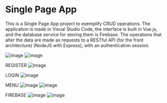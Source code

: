 # Single Page App

This is a Single Page App project to exemplify CRUD operations. The application is made in Visual Studio Code, the interface is built in Vue.js, and the database service for storing them is Firebase. The operations that alter the data are made as requests to a RESTful API (for the front architecture) (NodeJS with Express), with an authentication session.


![image](https://github.com/tgabriela/Single-Page-App/assets/108531962/e817fd37-573c-4d33-9150-162b49fc35ef)
![image](https://github.com/tgabriela/Single-Page-App/assets/108531962/1b5f78c3-efe7-4a91-8657-0d474064b6b1)

REGISTER 
![image](https://github.com/tgabriela/Single-Page-App/assets/108531962/5b705278-ce9a-4c45-9043-82f834d3d0a3)

LOGIN
![image](https://github.com/tgabriela/Single-Page-App/assets/108531962/7eaa05f8-2831-45ff-ae1d-e3268f57af34)

MENU
![image](https://github.com/tgabriela/Single-Page-App/assets/108531962/b13c741e-69ea-4a69-8793-4b153d6a1a5f)
![image](https://github.com/tgabriela/Single-Page-App/assets/108531962/d6230bd1-ac49-4aad-8b3a-a469bc77c73f)

FIREBASE
![image](https://github.com/tgabriela/Single-Page-App/assets/108531962/1be87c6a-6712-4259-8d06-219c80eda667)
![image](https://github.com/tgabriela/Single-Page-App/assets/108531962/5205ac76-db07-44a4-90e8-3c1526606726)
